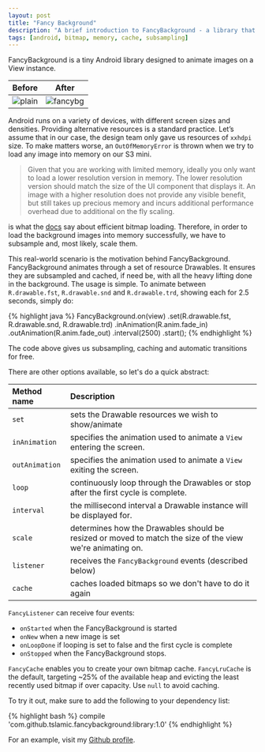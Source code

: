 ```yaml
---
layout: post
title: "Fancy Background"
description: "A brief introduction to FancyBackground - a library that animates resource Drawables while subsampling and efficiently loading Bitmap drawables."
tags: [android, bitmap, memory, cache, subsampling]
---
```


FancyBackground is a tiny Android library designed to animate images on a View instance.

Before | After 
:-----------:|:-----------:
![plain](http://i.imgur.com/7kH0FIN.png?1) | ![fancybg](http://i.imgur.com/Sh4XegD.gif)

Android runs on a variety of devices, with different screen sizes and densities. Providing alternative resources is a standard practice. Let’s assume that in our case, the design team only gave us resources of `xxhdpi` size. To make matters worse, an `OutOfMemoryError` is thrown when we try to load any image into memory on our S3 mini. 

> Given that you are working with limited memory, ideally you only want to load a lower resolution version in memory. The lower resolution version should match the size of the UI component that displays it. An image with a higher resolution does not provide any visible benefit, but still takes up precious memory and incurs additional performance overhead due to additional on the fly scaling.

is what the [docs](http://developer.android.com/training/displaying-bitmaps/load-bitmap.html) say about efficient bitmap loading. Therefore, in order to load the background images into memory successfully, we have to subsample and, most likely, scale them. 

This real-world scenario is the motivation behind FancyBackground. FancyBackground animates through a set of resource Drawables. It ensures they are subsampled and cached, if need be, with all the heavy lifting done in the background. The usage is simple. To animate between `R.drawable.fst`, `R.drawable.snd` and `R.drawable.trd`, showing each for 2.5 seconds, simply do:

{% highlight java %}
FancyBackground.on(view)
               .set(R.drawable.fst, R.drawable.snd, R.drawable.trd)
               .inAnimation(R.anim.fade_in)
               .outAnimation(R.anim.fade_out)
               .interval(2500)
               .start(); 
{% endhighlight %}

The code above gives us subsampling, caching and automatic transitions for free. 

There are other options available, so let's do a quick abstract:

Method name | Description
:-----------|:-----------
`set` | sets the Drawable resources we wish to show/animate
`inAnimation` | specifies the animation used to animate a `View` entering the screen.
`outAnimation` | specifies the animation used to animate a `View` exiting the screen.
`loop` | continuously loop through the Drawables or stop after the first cycle is complete.
`interval` | the millisecond interval a Drawable instance will be displayed for.
`scale` | determines how the Drawables should be resized or moved to match the size of the view we're animating on.
`listener` | receives the `FancyBackground` events (described below)
`cache` | caches loaded bitmaps so we don't have to do it again

`FancyListener` can receive four events: 

- `onStarted` when the FancyBackground is started 
- `onNew` when a new image is set
- `onLoopDone` if looping is set to false and the first cycle is complete
- `onStopped` when the FancyBackground stops.

`FancyCache` enables you to create your own bitmap cache. `FancyLruCache` is the default, targeting ~25% of the available heap and evicting the least recently used bitmap if over capacity. Use `null` to avoid caching.

To try it out, make sure to add the following to your dependency list: 

{% highlight bash %}
compile 'com.github.tslamic.fancybackground:library:1.0'
{% endhighlight %}

For an example, visit my [Github profile](https://github.com/tslamic/FancyBackground). 